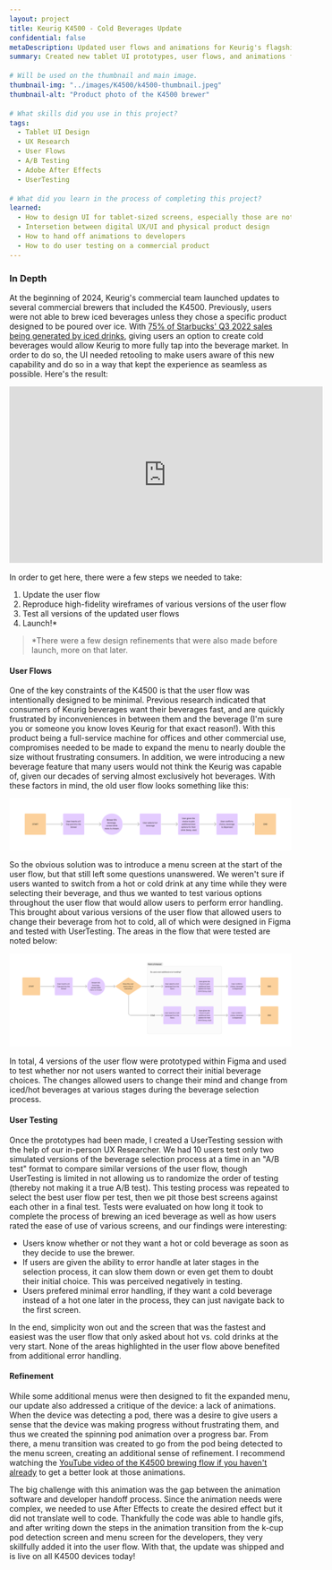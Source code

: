 ```yaml
---
layout: project
title: Keurig K4500 - Cold Beverages Update
confidential: false
metaDescription: Updated user flows and animations for Keurig's flagship commercial brewer.
summary: Created new tablet UI prototypes, user flows, and animations for Keurig's K4500 commercial brewer. Tested and launched changes to the smart brewer that allow users to select and brew cold beverages with the K4500.

# Will be used on the thumbnail and main image.
thumbnail-img: "../images/K4500/k4500-thumbnail.jpeg"
thumbnail-alt: "Product photo of the K4500 brewer"

# What skills did you use in this project?
tags:
  - Tablet UI Design
  - UX Research
  - User Flows
  - A/B Testing
  - Adobe After Effects
  - UserTesting

# What did you learn in the process of completing this project?
learned:
  - How to design UI for tablet-sized screens, especially those are not standard to app/web design
  - Intersetion between digital UX/UI and physical product design
  - How to hand off animations to developers
  - How to do user testing on a commercial product
---
```


### In Depth
 
At the beginning of 2024, Keurig's commercial team launched updates to several commercial brewers that included the K4500. Previously, users were not able to brew iced beverages unless they chose a specific product designed to be poured over ice. With [75% of Starbucks' Q3 2022 sales being generated by iced drinks](https://archive.ph/0Yo0L), giving users an option to create cold beverages would allow Keurig to more fully tap into the beverage market. In order to do so, the UI needed retooling to make users aware of this new capability and do so in a way that kept the experience as seamless as possible. Here's the result:

<iframe width="560" height="315" src="https://www.youtube.com/embed/fBQrAHp1org?si=KYqa_tCkxe66X734" title="YouTube video player" frameborder="0" allow="accelerometer; autoplay; clipboard-write; encrypted-media; gyroscope; picture-in-picture; web-share" referrerpolicy="strict-origin-when-cross-origin" allowfullscreen></iframe>


In order to get here, there were a few steps we needed to take:

1. Update the user flow
2. Reproduce high-fidelity wireframes of various versions of the user flow
3. Test all versions of the updated user flows
4. Launch!*

> *There were a few  design refinements that were also made before launch, more on that later.

#### User Flows

One of the key constraints of the K4500 is that the user flow was intentionally designed to be minimal. Previous research indicated that consumers of Keurig beverages want their beverages fast, and are quickly frustrated by inconveniences in between them and the beverage (I'm sure you or someone you know loves Keurig for that exact reason!). With this product being a full-service machine for offices and other commercial use, compromises needed to be made to expand the menu to nearly double the size without frustrating consumers. In addition, we were introducing a new beverage feature that many users would not think the Keurig was capable of, given our decades of serving almost exclusively hot beverages. With these factors in mind, the old user flow looks something like this:

![Initial user flow for K4500 brewer, users could only choose a hot beverage from the drink menu](../images/K4500/initial-user-flow.png)

So the obvious solution was to introduce a menu screen at the start of the user flow, but that still left some questions unanswered. We weren't sure if users wanted to switch from a hot or cold drink at any time while they were selecting their beverage, and thus we wanted to test various options throughout the user flow that would allow users to perform error handling. This brought about various versions of the user flow that allowed users to change their beverage from hot to cold, all of which were designed in Figma and tested with UserTesting. The areas in the flow that were tested are noted below:

![Updated user flow with an initial user prompt where they choose a hot or cold beverage once their k-cup pod is identified. Steps after that process are highlighted in grey, with the possibility of users being able to change from hot to cold or vice versa if they change their mind, subject to testing.](../images/K4500/updated-user-flow.png)

In total, 4 versions of the user flow were prototyped within Figma and used to test whether nor not users wanted to correct their initial beverage choices. The changes allowed users to change their mind and change from iced/hot beverages at various stages during the beverage selection process.

#### User Testing

Once the prototypes had been made, I created a UserTesting session with the help of our in-person UX Researcher. We had 10 users test only two simulated versions of the beverage selection process at a time in an "A/B test" format to compare similar versions of the user flow, though UserTesting is limited in not allowing us to randomize the order of testing (thereby not making it a true A/B test). This testing process was repeated to select the best user flow per test, then we pit those best screens against each other in a final test. Tests were evaluated on how long it took to complete the process of brewing an iced beverage as well as how users rated the ease of use of various screens, and our findings were interesting:

- Users know whether or not they want a hot or cold beverage as soon as they decide to use the brewer.
- If users are given the ability to error handle at later stages in the selection process, it can slow them down or even get them to doubt their initial choice. This was perceived negatively in testing.
- Users prefered minimal error handling, if they want a cold beverage instead of a hot one later in the process, they can just navigate back to the first screen.

In the end, simplicity won out and the screen that was the fastest and easiest was the user flow that only asked about hot vs. cold drinks at the very start. None of the areas highlighted in the user flow above benefited from additional error handling.

#### Refinement

While some additional menus were then designed to fit the expanded menu, our update also addressed a critique of the device: a lack of animations. When the device was detecting a pod, there was a desire to give users a sense that the device was making progress without frustrating them, and thus we created the spinning pod animation over a progress bar. From there, a menu transition was created to go from the pod being detected to the menu screen, creating an additional sense of refinement. I recommend watching the [YouTube video of the K4500 brewing flow if you haven't already](https://youtu.be/fBQrAHp1org?si=8Y5l7kxBvd4nQB7P&t=1) to get a better look at those animations.

The big challenge with this animation was the gap between the animation software and developer handoff process. Since the animation needs were complex, we needed to use After Effects to create the desired effect but it did not translate well to code. Thankfully the code was able to handle gifs, and after writing down the steps in the animation transition from the k-cup pod detection screen and menu screen for the developers, they very skillfully added it into the user flow. With that, the update was shipped and is live on all K4500 devices today!